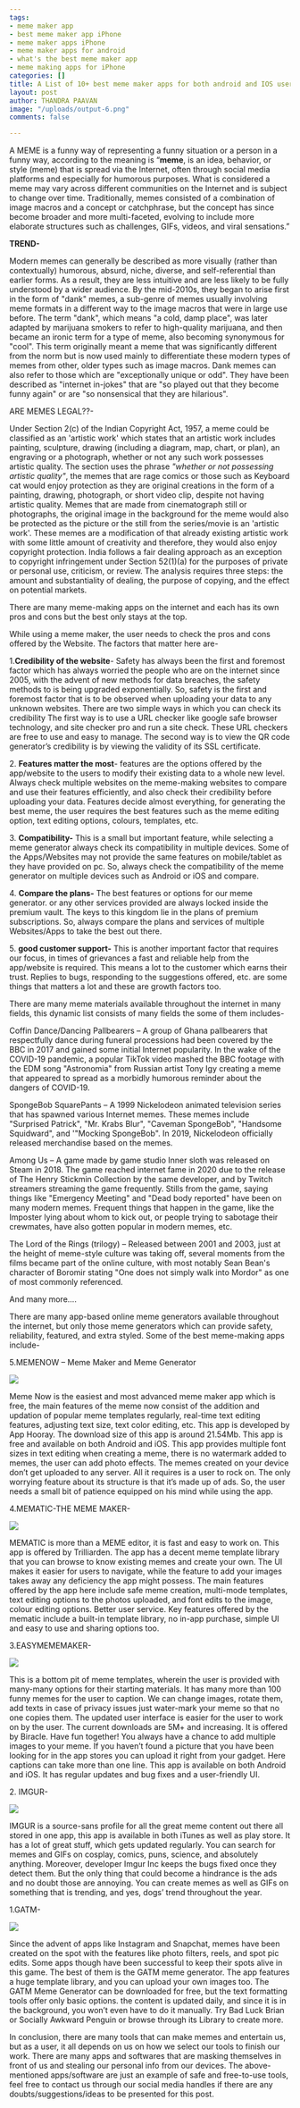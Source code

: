 ```yaml
---
tags:
- meme maker app
- best meme maker app iPhone
- meme maker apps iPhone
- meme maker apps for android
- what's the best meme maker app
- meme making apps for iPhone
categories: []
title: A List of 10+ best meme maker apps for both android and IOS users this 2021
layout: post
author: THANDRA PAAVAN
image: "/uploads/output-6.png"
comments: false

---
```

A MEME is a funny way of representing a funny situation or a person in a funny way, according to the meaning is “**meme**, is an idea, behavior, or style (meme) that is spread via the Internet, often through social media platforms and especially for humorous purposes. What is considered a meme may vary across different communities on the Internet and is subject to change over time. Traditionally, memes consisted of a combination of image macros and a concept or catchphrase, but the concept has since become broader and more multi-faceted, evolving to include more elaborate structures such as challenges, GIFs, videos, and viral sensations.”

**TREND-**

Modern memes can generally be described as more visually (rather than contextually) humorous, absurd, niche, diverse, and self-referential than earlier forms. As a result, they are less intuitive and are less likely to be fully understood by a wider audience. By the mid-2010s, they began to arise first in the form of "dank" memes, a sub-genre of memes usually involving meme formats in a different way to the image macros that were in large use before. The term "dank", which means "a cold, damp place", was later adapted by marijuana smokers to refer to high-quality marijuana, and then became an ironic term for a type of meme, also becoming synonymous for "cool". This term originally meant a meme that was significantly different from the norm but is now used mainly to differentiate these modern types of memes from other, older types such as image macros. Dank memes can also refer to those which are "exceptionally unique or odd". They have been described as "internet in-jokes" that are "so played out that they become funny again" or are "so nonsensical that they are hilarious".

ARE MEMES LEGAL??-

Under Section 2(c) of the Indian Copyright Act, 1957, a meme could be classified as an 'artistic work' which states that an artistic work includes painting, sculpture, drawing (including a diagram, map, chart, or plan), an engraving or a photograph, whether or not any such work possesses artistic quality. The section uses the phrase _"whether or not possessing artistic quality"_, the memes that are rage comics or those such as Keyboard cat would enjoy protection as they are original creations in the form of a painting, drawing, photograph, or short video clip, despite not having artistic quality. Memes that are made from cinematograph still or photographs, the original image in the background for the meme would also be protected as the picture or the still from the series/movie is an 'artistic work'. These memes are a modification of that already existing artistic work with some little amount of creativity and therefore, they would also enjoy copyright protection. India follows a fair dealing approach as an exception to copyright infringement under Section 52(1)(a) for the purposes of private or personal use, criticism, or review. The analysis requires three steps: the amount and substantiality of dealing, the purpose of copying, and the effect on potential markets.

There are many meme-making apps on the internet and each has its own pros and cons but the best only stays at the top.

While using a meme maker, the user needs to check the pros and cons offered by the Website. The factors that matter here are-

1\.**Credibility of the website**- Safety has always been the first and foremost factor which has always worried the people who are on the internet since 2005, with the advent of new methods for data breaches, the safety methods to is being upgraded exponentially. So, safety is the first and foremost factor that is to be observed when uploading your data to any unknown websites. There are two simple ways in which you can check its credibility The first way is to use a URL checker like google safe browser technology, and site checker pro and run a site check. These URL checkers are free to use and easy to manage. The second way is to view the QR code generator’s credibility is by viewing the validity of its SSL certificate.

2\. **Features matter the most**- features are the options offered by the app/website to the users to modify their existing data to a whole new level. Always check multiple websites on the meme-making websites to compare and use their features efficiently, and also check their credibility before uploading your data. Features decide almost everything, for generating the best meme, the user requires the best features such as the meme editing option, text editing options, colours, templates, etc.

3\. **Compatibility-** This is a small but important feature, while selecting a meme generator always check its compatibility in multiple devices. Some of the Apps/Websites may not provide the same features on mobile/tablet as they have provided on pc. So, always check the compatibility of the meme generator on multiple devices such as Android or iOS and compare.

4\. **Compare the plans-** The best features or options for our meme generator. or any other services provided are always locked inside the premium vault. The keys to this kingdom lie in the plans of premium subscriptions. So, always compare the plans and services of multiple Websites/Apps to take the best out there.

5\. **good customer support-** This is another important factor that requires our focus, in times of grievances a fast and reliable help from the app/website is required. This means a lot to the customer which earns their trust. Replies to bugs, responding to the suggestions offered, etc. are some things that matters a lot and these are growth factors too.

There are many meme materials available throughout the internet in many fields, this dynamic list consists of many fields the some of them includes-

Coffin Dance/Dancing Pallbearers – A group of Ghana pallbearers that respectfully dance during funeral processions had been covered by the BBC in 2017 and gained some initial Internet popularity. In the wake of the COVID-19 pandemic, a popular TikTok video mashed the BBC footage with the EDM song "Astronomia" from Russian artist Tony Igy creating a meme that appeared to spread as a morbidly humorous reminder about the dangers of COVID-19.

SpongeBob SquarePants – A 1999 Nickelodeon animated television series that has spawned various Internet memes. These memes include "Surprised Patrick", "Mr. Krabs Blur", "Caveman SpongeBob", "Handsome Squidward", and '"Mocking SpongeBob". In 2019, Nickelodeon officially released merchandise based on the memes.

Among Us – A game made by game studio Inner sloth was released on Steam in 2018. The game reached internet fame in 2020 due to the release of The Henry Stickmin Collection by the same developer, and by Twitch streamers streaming the game frequently. Stills from the game, saying things like "Emergency Meeting" and "Dead body reported" have been on many modern memes. Frequent things that happen in the game, like the Imposter lying about whom to kick out, or people trying to sabotage their crewmates, have also gotten popular in modern memes, etc.

The Lord of the Rings (trilogy) – Released between 2001 and 2003, just at the height of meme-style culture was taking off, several moments from the films became part of the online culture, with most notably Sean Bean's character of Boromir stating "One does not simply walk into Mordor" as one of most commonly referenced.

And many more….

There are many app-based online meme generators available throughout the internet, but only those meme generators which can provide safety, reliability, featured, and extra styled. Some of the best meme-making apps include-

5\.MEMENOW – Meme Maker and Meme Generator

![](/uploads/memeapp-1.png)

Meme Now is the easiest and most advanced meme maker app which is free, the main features of the meme now consist of the addition and updation of popular meme templates regularly, real-time text editing features, adjusting text size, text color editing, etc. This app is developed by App Hooray. The download size of this app is around 21.54Mb. This app is free and available on both Android and iOS. This app provides multiple font sizes in text editing when creating a meme, there is no watermark added to memes, the user can add photo effects. The memes created on your device don’t get uploaded to any server. All it requires is a user to rock on. The only worrying feature about its structure is that it’s made up of ads. So, the user needs a small bit of patience equipped on his mind while using the app.

4\.MEMATIC-THE MEME MAKER- 

![](/uploads/memeapp-2-png.jpg)

MEMATIC is more than a MEME editor, it is fast and easy to work on. This app is offered by Trilliarden. The app has a decent meme template library that you can browse to know existing memes and create your own. The UI makes it easier for users to navigate, while the feature to add your images takes away any deficiency the app might possess. The main features offered by the app here include safe meme creation, multi-mode templates, text editing options to the photos uploaded, and font edits to the image, colour editing options. Better user service. Key features offered by the mematic include a built-in template library, no in-app purchase, simple UI and easy to use and sharing options too.

3\.EASYMEMEMAKER-

![](/uploads/meme-app-3.jpg)

This is a bottom pit of meme templates, wherein the user is provided with many-many options for their starting materials. It has many more than 100 funny memes for the user to caption. We can change images, rotate them, add texts in case of privacy issues just water-mark your meme so that no one copies them. The updated user interface is easier for the user to work on by the user. The current downloads are 5M+ and increasing. It is offered by Biracle. Have fun together! You always have a chance to add multiple images to your meme. If you haven’t found a picture that you have been looking for in the app stores you can upload it right from your gadget. Here captions can take more than one line. This app is available on both Android and iOS. It has regular updates and bug fixes and a user-friendly UI.

2\. IMGUR-

![](/uploads/meme-app-4.jpg)

IMGUR is a source-sans profile for all the great meme content out there all stored in one app, this app is available in both iTunes as well as play store. It has a lot of great stuff, which gets updated regularly. You can search for memes and GIFs on cosplay, comics, puns, science, and absolutely anything. Moreover, developer Imgur Inc keeps the bugs fixed once they detect them. But the only thing that could become a hindrance is the ads and no doubt those are annoying. You can create memes as well as GIFs on something that is trending, and yes, dogs’ trend throughout the year.

1\.GATM-

![](/uploads/meme-app-5.png)

Since the advent of apps like Instagram and Snapchat, memes have been created on the spot with the features like photo filters, reels, and spot pic edits. Some apps though have been successful to keep their spots alive in this game. The best of them is the GATM meme generator. The app features a huge template library, and you can upload your own images too. The GATM Meme Generator can be downloaded for free, but the text formatting tools offer only basic options. the content is updated daily, and since it is in the background, you won’t even have to do it manually. Try Bad Luck Brian or Socially Awkward Penguin or browse through its Library to create more.

In conclusion, there are many tools that can make memes and entertain us, but as a user, it all depends on us on how we select our tools to finish our work. There are many apps and softwares that are masking themselves in front of us and stealing our personal info from our devices. The above-mentioned apps/software are just an example of safe and free-to-use tools, feel free to contact us through our social media handles if there are any doubts/suggestions/ideas to be presented for this post.